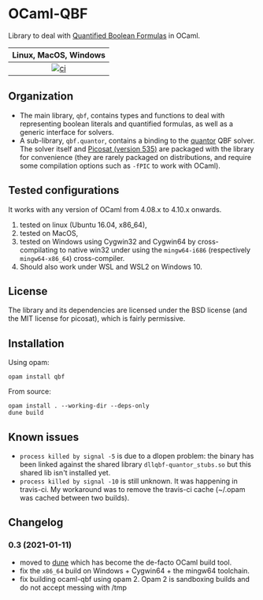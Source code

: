 # OCaml-QBF

Library to deal with [Quantified Boolean Formulas](https://en.wikipedia.org/wiki/True_quantified_Boolean_formula)
in OCaml.

|                                                        Linux, MacOS, Windows                                                         |
| :----------------------------------------------------------------------------------------------------------------------------------: |
| [![ci](https://github.com/c-cube/ocaml-qbf/workflows/ci/badge.svg)](https://github.com/c-cube/ocaml-qbf/actions?query=workflow%3Aci) |

## Organization

- The main library, `qbf`, contains types and functions to deal with
  representing boolean literals and quantified formulas, as well as
  a generic interface for solvers.
- A sub-library, `qbf.quantor`, contains a
  binding to the [quantor](http://fmv.jku.at/quantor/) QBF solver. The solver
  itself and [Picosat (version 535)](http://fmv.jku.at/picosat/) are packaged with
  the library for convenience (they are rarely packaged on distributions, and
  require some compilation options such as `-fPIC` to work with OCaml).

## Tested configurations

It works with any version of OCaml from 4.08.x to 4.10.x onwards.

1. tested on linux (Ubuntu 16.04, x86_64),
2. tested on MacOS,
3. tested on Windows using Cygwin32 and Cygwin64 by cross-compilating to
   native win32 under using the `mingw64-i686` (respectively `mingw64-x86_64`)
   cross-compiler.
4. Should also work under WSL and WSL2 on Windows 10.

## License

The library and its dependencies are licensed under the BSD license
(and the MIT license for picosat), which is fairly permissive.

## Installation

Using opam:

    opam install qbf

From source:

    opam install . --working-dir --deps-only
    dune build

## Known issues

* `process killed by signal -5` is due to a dlopen problem: the binary has been
  linked against the shared library `dllqbf-quantor_stubs.so` but this shared
  lib isn't installed yet.
* `process killed by signal -10` is still unknown. It was happening in
  travis-ci. My workaround was to remove the travis-ci cache (~/.opam was
  cached between two builds).

## Changelog

### 0.3 (2021-01-11)

- moved to [dune](https://github.com/ocaml/dune) which has become the
  de-facto OCaml build tool.
- fix the `x86_64` build on Windows + Cygwin64 + the mingw64 toolchain.
- fix building ocaml-qbf using opam 2. Opam 2 is sandboxing builds and
  do not accept messing with /tmp
